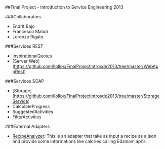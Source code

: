 ##Final Project - Introduction to Service Engineering 2013

###Collaborators
*   Endrit Bajo
*   Francesco Maturi
*   Lorenzo Rigato

###Services REST
*   [InspirationalQuotes](https://github.com/llollox/FinalProjectIntrosde2013/tree/master/inspirationalquotes)
*   [Server Web] (https://github.com/llollox/FinalProjectIntrosde2013/tree/master/WebAppRest)

###Services SOAP
*   [Storage] (https://github.com/llollox/FinalProjectIntrosde2013/tree/master/StorageService)
*   CalculateProgress
*   SuggestedActivities
*   FilterActivities


###External Adapters
*   [RecipeAnalyzer](https://github.com/llollox/FinalProjectIntrosde2013/tree/master/ExternalAdapters/RecipeAnalyzer): This is an adapter that take as input a recipe as a json and provide some informations like calories calling Edamam api's.
